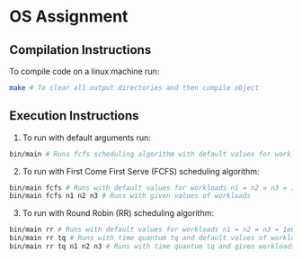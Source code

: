 # OS Assignment

## Compilation Instructions

To compile code on a linux machine run:

```sh
make # To clear all output directories and then compile object
```
## Execution Instructions

1. To run with default arguments run:

```sh
bin/main # Runs fcfs scheduling algorithm with default values for workloads
```

2. To run with First Come First Serve (FCFS) scheduling algorithm:
```sh
bin/main fcfs # Runs with default values for workloads n1 = n2 = n3 = 1e6
bin/main fcfs n1 n2 n3 # Runs with given values of workloads
```

3. To run with Round Robin (RR) scheduling algorithm:
```sh
bin/main rr # Runs with default values for workloads n1 = n2 = n3 = 1e6 and time quantum tq = 1e3
bin/main rr tq # Runs with time quantum tq and default values of workloads n1 = n2 = n3 = 1e6 
bin/main rr tq n1 n2 n3 # Runs with time quantum tq and given workloads
```
